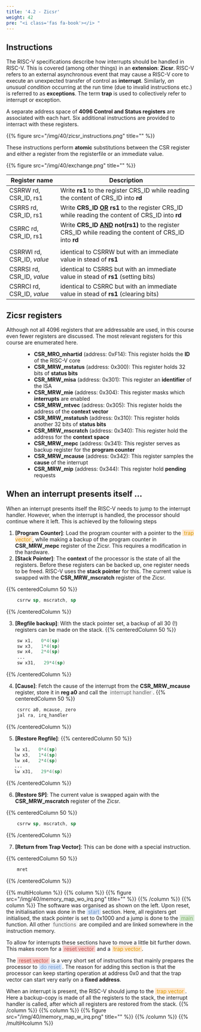 ```yaml
---
title: '4.2 - Zicsr'
weight: 42
pre: "<i class='fas fa-book'></i> "
---
```


## Instructions

The RISC-V specifications describe how interrupts should be handled in RISC-V. This is covered (among other things) in an **extension**: **Zicsr**. RISC-V refers to an external asynchronous event that may cause a RISC-V core to execute an unexpected transfer of control as **interrupt**. Similarly, *an unusual condition* occurring at the run time (due to invalid instructions etc.) is referred to as **exceptions**. The term **trap** is used to collectively refer to interrupt or exception.

A separate address space of **4096 Control and Status registers** are associated with each hart. Six additional instructions are provided to interract with these registers.

{{% figure src="/img/40/zicsr_instructions.png" title="" %}}

These instructions perform **atomic** substitutions between the CSR register and either a register from the registerfile or an immediate value.

{{% figure src="/img/40/exchange.png" title="" %}}


| Register name | Description | 
|---|---|
| CSRRW rd, CSR_ID, rs1 | Write **rs1** to the register CRS_ID while reading the content of CRS_ID into **rd** |
| CSRRS rd, CSR_ID, rs1 | Write **CRS_ID <u>OR</u> rs1** to the register CRS_ID while reading the content of CRS_ID into **rd** |
| CSRRC rd, CSR_ID, rs1 | Write **CRS_ID <u>AND</u> not(rs1)** to the register CRS_ID while reading the content of CRS_ID into **rd** |
|||
| CSRRWI rd, CSR_ID, *value* | identical to CSRRW but with an immediate value in stead of **rs1** |
| CSRRSI rd, CSR_ID, *value* | identical to CSRRS but with an immediate value in stead of **rs1** (setting bits) |
| CSRRCI rd, CSR_ID, *value* | identical to CSRRC but with an immediate value in stead of **rs1** (clearing bits) |


## Zicsr registers

Although not all 4096 registers that are addressable are used, in this course even fewer registers are discussed. The most relevant registers for this course are enumerated here.

<div style="margin-left: 10%">
<ul>
<li> <b>CSR_MRO_mhartid</b> (address: 0xF14): This register holds the <b>ID</b> of the RISC-V core
<li> <b>CSR_MRW_mstatus</b> (address: 0x300): This register holds 32 bits of <b>status bits</b>
<li> <b>CSR_MRW_misa</b> (address: 0x301): This register an <b>identifier</b> of the ISA
<li> <b>CSR_MRW_mie</b> (address: 0x304): This register masks which <b>interrupts</b> are enabled
<li> <b>CSR_MRW_mtvec</b> (address: 0x305): This register holds the address of the <b>context vector</b>
<li> <b>CSR_MRW_mstatush</b> (address: 0x310): This register holds another 32 bits of <b>status bits</b>
<li> <b>CSR_MRW_mscratch</b> (address: 0x340): This register hold the address for the <b>context space</b>
<li> <b>CSR_MRW_mepc</b> (address: 0x341): This register serves as backup register for the <b>program counter</b>
<li> <b>CSR_MRW_mcause</b> (address: 0x342): This register samples the <b>cause</b> of the interrupt
<li> <b>CSR_MRW_mip</b> (address: 0x344): This register hold <b>pending</b> requests
</ul>
</div>


## When an interrupt presents itself ...

When an interrupt presents itself the RISC-V needs to jump to the interrupt handler. However, when the interrupt is handled, the processor should continue where it left. This is achieved by the following steps

1. **[Program Counter]**: Load the program counter with a pointer to the <span style="background-color: #FFE6CC; color: #D79B00">&nbsp;trap vector&nbsp;</span>, while making a backup of the program counter in <b>CSR_MRW_mepc</b> register of the Zicsr. This requires a modification in the hardware.
0. **[Stack Pointer]**: The **context** of the processor is the state of all the registers. Before these registers can be backed up, one register needs to be freed. RISC-V uses the **stack pointer** for this. The current value is swapped with the <b>CSR_MRW_mscratch</b> register of the Zicsr.

 {{% centeredColumn 50 %}}
```S
    csrrw sp, mscratch, sp
```
 {{% /centeredColumn %}}


3. **[Regfile backup]**: With the stack pointer set, a backup of all 30 (!) registers can be made on the stack.
 {{% centeredColumn 50 %}}
```S
	sw x1,   0*4(sp)
	sw x3,   1*4(sp)
	sw x4,   2*4(sp)
    ...
	sw x31,   29*4(sp)
```
 {{% /centeredColumn %}}

 4. **[Cause]**: Fetch the cause of the interrupt from the **CSR_MRW_mcause** register, store it in **reg a0** and call the <span style="background-color: #F5F5F5; color: #666666">&nbsp;interrupt handler&nbsp;</span>.
 {{% centeredColumn 50 %}}
```S
    csrrc a0, mcause, zero
    jal ra, irq_handler
```
 {{% /centeredColumn %}}

 5. **[Restore Regfile]**: 
 {{% centeredColumn 50 %}}
 ```S
	lw x1,   0*4(sp)
	lw x3,   1*4(sp)
	lw x4,   2*4(sp)
    ...
	lw x31,   29*4(sp)
```
 {{% /centeredColumn %}}

6. **[Restore SP]**: The current value is swapped again  with the <b>CSR_MRW_mscratch</b> register of the Zicsr.

 {{% centeredColumn 50 %}}
```S
    csrrw sp, mscratch, sp
```
 {{% /centeredColumn %}}

 7. **[Return from Trap Vector]**: This can be done with a special instruction.

 {{% centeredColumn 50 %}}
```S
    mret
```
 {{% /centeredColumn %}}


{{% multiHcolumn %}}
{{% column %}}
{{% figure src="/img/40/memory_map_wo_irq.png" title="" %}}
{{% /column %}}
{{% column %}}
The software was organised as shown on the left. Upon reset, the initialisation was done in the <span style="background-color: #DAE8FC; color: #6C8EBF">&nbsp;start&nbsp;</span> section. Here, all registers get initialised, the stack pointer is set to 0x1000 and a jump is done to the <span style="background-color: #D5E8D4; color: #82B366">&nbsp;main&nbsp;</span> function. All other <span style="background-color: #F5F5F5; color: #666666">&nbsp;functions&nbsp;</span> are compiled and are linked somewhere in the instruction memory.

To allow for interrupts these sections have to move a little bit further down. This makes room for a <span style="background-color: #F8CECC; color: #B85450">&nbsp;reset vector&nbsp;</span> and a <span style="background-color: #FFE6CC; color: #D79B00">&nbsp;trap vector&nbsp;</span>.

The <span style="background-color: #F8CECC; color: #B85450">&nbsp;reset vector&nbsp;</span> is a very short set of instructions that mainly prepares the processor to <span style="background-color: #DAE8FC; color: #6C8EBF">&nbsp;do reset&nbsp;</span>. The reason for adding this section is that the processor can keep starting operation at address 0x0 and that the trap vector can start very early on a **fixed address**.

When an interrupt is present, the RISC-V should jump to the <span style="background-color: #FFE6CC; color: #D79B00">&nbsp;trap vector&nbsp;</span>. Here a backup-copy is made of all the registers to the stack, the interrupt handler is called, after which all registers are restored from the stack.
{{% /column %}}
{{% column %}}
{{% figure src="/img/40/memory_map_w_irq.png" title="" %}}
{{% /column %}}
{{% /multiHcolumn %}}

<!-- 
While CSRs are primarily used by the privileged architecture, there are several uses in unprivileged code including for counters and timers, and for floating-point status.

The counters and timers are no longer considered mandatory parts of the standard base ISAs, and so the CSR instructions required to access them have been moved out of Chapter [rv32] into this separate chapter.


RISC-V supports two main trap handling mechanisms: **direct** and **vectored**. Based on the last 2 bits of the mtvec register (or stvec for ‘S’ mode), it could be either perform Direct handling (bit values – 00) or Vectored handling (bit values – 01).


Conditions for interrupt to M-mode

* current priv mode is M and the MIE-bit in **mstatus**-reg is set
* i-bit is set in **mip** and **mie**
* [if -e mideleg] and !mideleg(i)

These conditions for an interrupt trap to occur must be evaluated in a bounded amount of time from
when an interrupt becomes, or ceases to be, pending in mip, and must also be evaluated immediately
following the execution of an xRET instruction or an explicit write to a CSR on which these interrupt
trap conditions expressly depend (including mip, mie, mstatus, and mideleg).

mip(13) <= lcofip   -- (RO) '0' when Sscofpmf extension is not implemented
mip(11) <= meip     -- interrupt pending for machine-level external interrupts (RO) is set and cleared by a platform-specific interrupt controller
mip(9) <= seip      -- (RO) '0' when S-mode is not implemented
mip(7) <= mtip      -- interrupt pending for machine timer interrupts (RO) is cleared by writing to the memory-mapped machine-mode timer compare register.
mip(5) <= stip      -- (RO) '0' when S-mode is not implemented
mip(3) <= msip      -- interrupt pending for software interrupts (RO) is written by accesses to memory-mapped control registers,
mip(1) <= ssip      -- (RO) '0' when S-mode is not implemented

mie(13) <= lcofie   -- (RO) '0' when Sscofpmf extension is not implemented
mie(11) <= meie     -- interrupt enable for machine-level external interrupts
mie(9) <= seie      -- (RO) '0' when S-mode is not implemented
mie(7) <= mtie      -- interrupt enable for machine timer interrupts
mie(5) <= stie      -- (RO) '0' when S-mode is not implemented
mie(3) <= msie      -- interrupt enable for software interrupts 
mie(1) <= ssie      -- (RO) '0' when S-mode is not implemented



Multiple simultaneous interrupts destined for M-mode are handled in the following decreasing
priority order: MEI, MSI, MTI, SEI, SSI, STI, LCOFI.
machine-level external, software, timer
software-level external, software, timer -->